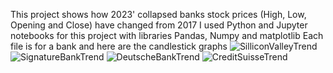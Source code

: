 This project shows how 2023' collapsed banks stock prices (High, Low, Opening and Close) have changed from 2017
I used Python and Jupyter notebooks for this project with libraries Pandas, Numpy and matplotlib
Each file is for a bank and here are the candlestick graphs
![SilliconValleyTrend](https://user-images.githubusercontent.com/100418934/230798904-23aef72a-360d-4604-a14f-fd0c3844c4f5.png)
![SignatureBankTrend](https://user-images.githubusercontent.com/100418934/230798906-20de2cae-a48a-4470-8309-8473f03454e4.png)
![DeutscheBankTrend](https://user-images.githubusercontent.com/100418934/230798907-d3ae3bd0-ad80-4967-8be2-464484feee23.png)
![CreditSuisseTrend](https://user-images.githubusercontent.com/100418934/230798909-eb9c2a0d-264a-407d-a1d8-7e3377f6ac7f.png)

